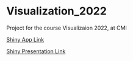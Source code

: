 # Visualization_2022
Project for the course Visualizaion 2022, at CMI  

[Shiny App Link](https://sayantanm.shinyapps.io/visualization_2022/)  

[Shiny Presentation Link](https://www.youtube.com/channel/UCxQn2yCmFgE0cyuZnUvROKA)
